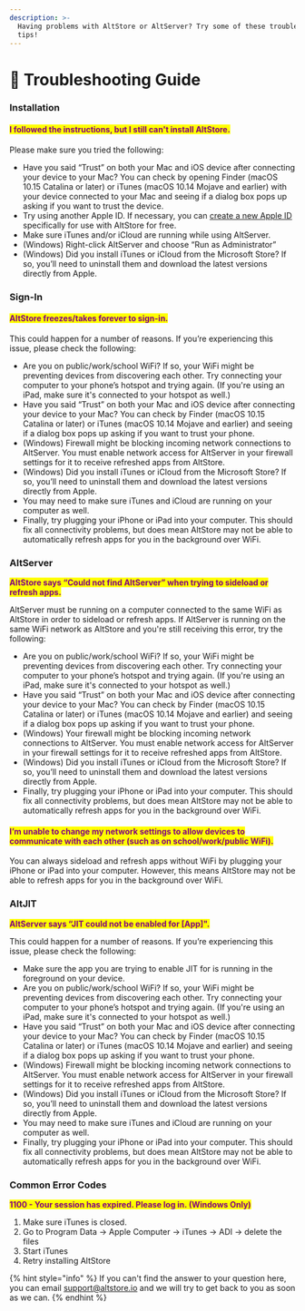 ```yaml
---
description: >-
  Having problems with AltStore or AltServer? Try some of these troubleshooting
  tips!
---
```


# 🙋 Troubleshooting Guide

### Installation&#x20;

#### <mark style="color:purple;">I followed the instructions, but I still can't install AltStore.</mark>

Please make sure you tried the following:

* Have you said “Trust” on both your Mac and iOS device after connecting your device to your Mac? You can check by opening Finder (macOS 10.15 Catalina or later) or iTunes (macOS 10.14 Mojave and earlier) with your device connected to your Mac and seeing if a dialog box pops up asking if you want to trust the device.
* Try using another Apple ID. If necessary, you can [create a new Apple ID](https://appleid.apple.com/account#!\&page=create) specifically for use with AltStore for free.
* Make sure iTunes and/or iCloud are running while using AltServer.
* (Windows) Right-click AltServer and choose “Run as Administrator”&#x20;
* (Windows) Did you install iTunes or iCloud from the Microsoft Store? If so, you’ll need to uninstall them and download the latest versions directly from Apple.

### Sign-In

#### <mark style="color:purple;">AltStore freezes/takes forever to sign-in.</mark>

This could happen for a number of reasons. If you’re experiencing this issue, please check the following:

* Are you on public/work/school WiFi? If so, your WiFi might be preventing devices from discovering each other. Try connecting your computer to your phone’s hotspot and trying again. (If you're using an iPad, make sure it's connected to your hotspot as well.)
* Have you said “Trust” on both your Mac and iOS device after connecting your device to your Mac? You can check by Finder (macOS 10.15 Catalina or later) or iTunes (macOS 10.14 Mojave and earlier) and seeing if a dialog box pops up asking if you want to trust your phone.
* (Windows) Firewall might be blocking incoming network connections to AltServer. You must enable network access for AltServer in your firewall settings for it to receive refreshed apps from AltStore.
* (Windows) Did you install iTunes or iCloud from the Microsoft Store? If so, you’ll need to uninstall them and download the latest versions directly from Apple.
* You may need to make sure iTunes and iCloud are running on your computer as well.
* Finally, try plugging your iPhone or iPad into your computer. This should fix all connectivity problems, but does mean AltStore may not be able to automatically refresh apps for you in the background over WiFi.

### AltServer

<mark style="color:purple;">**AltStore says “Could not find AltServer” when trying to sideload or refresh apps.**</mark>

AltServer must be running on a computer connected to the same WiFi as AltStore in order to sideload or refresh apps. If AltServer is running on the same WiFi network as AltStore and you're still receiving this error, try the following:

* Are you on public/work/school WiFi? If so, your WiFi might be preventing devices from discovering each other. Try connecting your computer to your phone’s hotspot and trying again. (If you're using an iPad, make sure it's connected to your hotspot as well.)
* Have you said “Trust” on both your Mac and iOS device after connecting your device to your Mac? You can check by Finder (macOS 10.15 Catalina or later) or iTunes (macOS 10.14 Mojave and earlier) and seeing if a dialog box pops up asking if you want to trust your phone.
* (Windows) Your firewall might be blocking incoming network connections to AltServer. You must enable network access for AltServer in your firewall settings for it to receive refreshed apps from AltStore.
* (Windows) Did you install iTunes or iCloud from the Microsoft Store? If so, you’ll need to uninstall them and download the latest versions directly from Apple.
* Finally, try plugging your iPhone or iPad into your computer. This should fix all connectivity problems, but does mean AltStore may not be able to automatically refresh apps for you in the background over WiFi.

#### <mark style="color:purple;">I’m unable to change my network settings to allow devices to communicate with each other (such as on school/work/public WiFi).</mark>

You can always sideload and refresh apps without WiFi by plugging your iPhone or iPad into your computer. However, this means AltStore may not be able to refresh apps for you in the background over WiFi.



### AltJIT

<mark style="color:purple;">**AltServer says “JIT could not be enabled for \[App]".**</mark>

This could happen for a number of reasons. If you’re experiencing this issue, please check the following:

* Make sure the app you are trying to enable JIT for is running in the foreground on your device.
* Are you on public/work/school WiFi? If so, your WiFi might be preventing devices from discovering each other. Try connecting your computer to your phone’s hotspot and trying again. (If you're using an iPad, make sure it's connected to your hotspot as well.)
* Have you said “Trust” on both your Mac and iOS device after connecting your device to your Mac? You can check by Finder (macOS 10.15 Catalina or later) or iTunes (macOS 10.14 Mojave and earlier) and seeing if a dialog box pops up asking if you want to trust your phone.
* (Windows) Firewall might be blocking incoming network connections to AltServer. You must enable network access for AltServer in your firewall settings for it to receive refreshed apps from AltStore.
* (Windows) Did you install iTunes or iCloud from the Microsoft Store? If so, you’ll need to uninstall them and download the latest versions directly from Apple.
* You may need to make sure iTunes and iCloud are running on your computer as well.
* Finally, try plugging your iPhone or iPad into your computer. This should fix all connectivity problems, but does mean AltStore may not be able to automatically refresh apps for you in the background over WiFi.



### Common Error Codes

<mark style="color:purple;">**1100 - Your session has expired. Please log in. (Windows Only)**</mark>

1. Make sure iTunes is closed.&#x20;
2. Go to Program Data -> Apple Computer -> iTunes -> ADI -> delete the files&#x20;
3. Start iTunes&#x20;
4. Retry installing AltStore&#x20;

{% hint style="info" %}
If you can't find the answer to your question here, you can email [support@altstore.io](mailto:support@altstore.io) and we will try to get back to you as soon as we can.&#x20;
{% endhint %}
